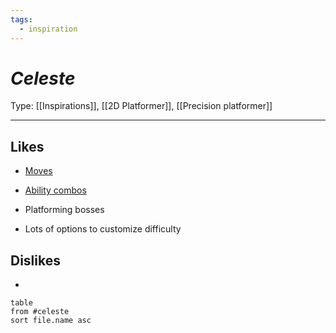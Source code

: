 ```yaml
---
tags:
  - inspiration
---
```

# _Celeste_

Type: [[Inspirations]], [[2D Platformer]], [[Precision platformer]]

----





## Likes

* [Moves](https://celestegame.fandom.com/wiki/Moves)

* [Ability combos](https://celeste.ink/wiki/Techniques)

* Platforming bosses

* Lots of options to customize difficulty


## Dislikes

* 

```dataview
table
from #celeste
sort file.name asc
```
